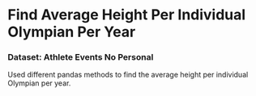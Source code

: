 # Find Average Height Per Individual Olympian Per Year
### Dataset: Athlete Events No Personal

Used different pandas methods to find the average height per individual Olympian per year.
